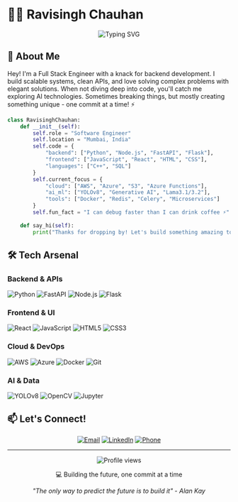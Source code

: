 # 👨‍💻 Ravisingh Chauhan
<div align="center">
  <img src="https://readme-typing-svg.demolab.com?font=Fira+Code&pause=1000&width=435&lines=Full+Stack+Engineer+by+Day+%F0%9F%8C%9F;Bug+Hunter+by+Night+%F0%9F%90%9E;FastAPI+%26+Node.js+Ninja+%F0%9F%A5%B7;AI+Whisperer+%F0%9F%A4%96+%E2%9C%A8;Turning+Coffee+into+Code+%E2%98%95;Stack+Overflow+Survivor+%F0%9F%92%AA;git+commit+-m+%22Trust+me%2C+it+works%22+%F0%9F%98%85;404+Sleep+Not+Found+%F0%9F%92%BB;Cloud+Architecture+Dreamer+%E2%98%81%EF%B8%8F" alt="Typing SVG" />
</div>

## 🎯 About Me
Hey! I'm a Full Stack Engineer with a knack for backend development. I build scalable systems, clean APIs, and love solving complex problems with elegant solutions.
When not diving deep into code, you'll catch me exploring AI technologies. Sometimes breaking things, but mostly creating something unique - one commit at a time! ⚡


```python
class RavisinghChauhan:
    def __init__(self):
        self.role = "Software Engineer"
        self.location = "Mumbai, India"
        self.code = {
            "backend": ["Python", "Node.js", "FastAPI", "Flask"],
            "frontend": ["JavaScript", "React", "HTML", "CSS"],
            "languages": ["C++", "SQL"]
        }
        self.current_focus = {
            "cloud": ["AWS", "Azure", "S3", "Azure Functions"],
            "ai_ml": ["YOLOv8", "Generative AI", "Lama3.1/3.2"],
            "tools": ["Docker", "Redis", "Celery", "Microservices"]
        }
        self.fun_fact = "I can debug faster than I can drink coffee ⚡"
    
    def say_hi(self):
        print("Thanks for dropping by! Let's build something amazing together!")
```

## 🛠️ Tech Arsenal

### Backend & APIs
![Python](https://img.shields.io/badge/-Python-3776AB?style=flat-square&logo=Python&logoColor=white)
![FastAPI](https://img.shields.io/badge/-FastAPI-009688?style=flat-square&logo=FastAPI&logoColor=white)
![Node.js](https://img.shields.io/badge/-Node.js-339933?style=flat-square&logo=Node.js&logoColor=white)
![Flask](https://img.shields.io/badge/-Flask-000000?style=flat-square&logo=Flask&logoColor=white)

### Frontend & UI
![React](https://img.shields.io/badge/-React-61DAFB?style=flat-square&logo=react&logoColor=black)
![JavaScript](https://img.shields.io/badge/-JavaScript-F7DF1E?style=flat-square&logo=javascript&logoColor=black)
![HTML5](https://img.shields.io/badge/-HTML5-E34F26?style=flat-square&logo=html5&logoColor=white)
![CSS3](https://img.shields.io/badge/-CSS3-1572B6?style=flat-square&logo=css3&logoColor=white)

### Cloud & DevOps
![AWS](https://img.shields.io/badge/-AWS-232F3E?style=flat-square&logo=amazon-aws)
![Azure](https://img.shields.io/badge/-Azure-0089D6?style=flat-square&logo=microsoft-azure)
![Docker](https://img.shields.io/badge/-Docker-2496ED?style=flat-square&logo=docker&logoColor=white)
![Git](https://img.shields.io/badge/-Git-F05032?style=flat-square&logo=git&logoColor=white)

### AI & Data
![YOLOv8](https://img.shields.io/badge/-YOLOv8-00FFFF?style=flat-square&logo=yolo&logoColor=black)
![OpenCV](https://img.shields.io/badge/-OpenCV-5C3EE8?style=flat-square&logo=opencv&logoColor=white)
![Jupyter](https://img.shields.io/badge/-Jupyter-F37626?style=flat-square&logo=jupyter&logoColor=white)



## 📫 Let's Connect!

<div align="center">
  
[![Email](https://img.shields.io/badge/Email-cravisingh64%40gmail.com-D14836?style=for-the-badge&logo=gmail&logoColor=white)](mailto:cravisingh64@gmail.com)
[![LinkedIn](https://img.shields.io/badge/LinkedIn-Connect-0077B5?style=for-the-badge&logo=linkedin&logoColor=white)](https://www.linkedin.com/in/ravisingh64/)
[![Phone](https://img.shields.io/badge/Phone-+91_9820988192-00C300?style=for-the-badge&logo=phone&logoColor=white)](tel:+919820988192)

</div>

---

<div align="center">
  <img src="https://komarev.com/ghpvc/?username=cravisingh&color=blueviolet" alt="Profile views" />
  
  💻 Building the future, one commit at a time
  
  *"The only way to predict the future is to build it" - Alan Kay*
</div>
